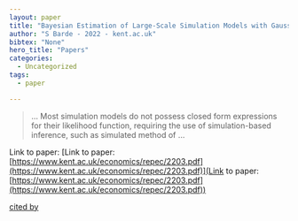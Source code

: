 ```yaml
---
layout: paper
title: "Bayesian Estimation of Large-Scale Simulation Models with Gaussian Process Regression Surrogates"
author: "S Barde - 2022 - kent.ac.uk"
bibtex: "None"
hero_title: "Papers"
categories:
  - Uncategorized
tags:
  - paper

---
```

>… Most simulation models do not possess closed form expressions for their likelihood function, requiring the use of simulation-based inference, such as simulated method of …

Link to paper: [Link to paper: [https://www.kent.ac.uk/economics/repec/2203.pdf](https://www.kent.ac.uk/economics/repec/2203.pdf)](Link to paper: [https://www.kent.ac.uk/economics/repec/2203.pdf](https://www.kent.ac.uk/economics/repec/2203.pdf))

[cited by](https://scholar.google.com/scholar?cites=13996944156683755311&as_sdt=5,44&sciodt=0,44&hl=en&num=20)
